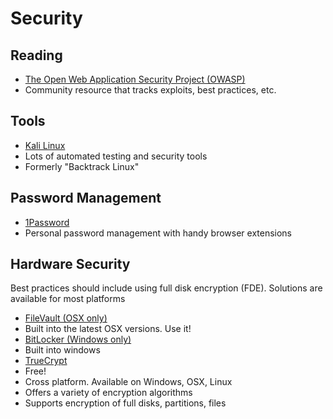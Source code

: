 # Security

## Reading

* [The Open Web Application Security Project (OWASP)](https://www.owasp.org/index.php/Main_Page)
 * Community resource that tracks exploits, best practices, etc.

## Tools

* [Kali Linux](http://www.kali.org/)
 * Lots of automated testing and security tools
 * Formerly "Backtrack Linux"

## Password Management

* [1Password](https://agilebits.com/downloads)
 * Personal password management with handy browser extensions

## Hardware Security

Best practices should include using full disk encryption (FDE).  Solutions are available for most platforms

* [FileVault (OSX only)](http://support.apple.com/kb/ht4790)
 * Built into the latest OSX versions.  Use it!
* [BitLocker (Windows only)](http://windows.microsoft.com/en-us/windows-8/bitlocker-drive-encryption)
 * Built into windows
* [TrueCrypt](http://www.truecrypt.org/)
 * Free!
 * Cross platform.  Available on Windows, OSX, Linux
 * Offers a variety of encryption algorithms
 * Supports encryption of full disks, partitions, files
